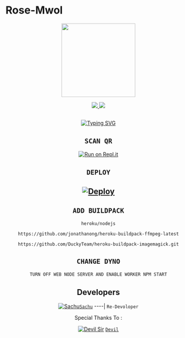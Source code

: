 # Rose-Mwol

<div align="center">
  <img border-radius: 15px src="https://i.imgur.com/ku3AeLc.jpg" width="200" height="200"/>

<p align="center">
  <a href="https://instagram.com/sachu.modder"><img src="https://img.shields.io/badge/Instagram-E4405F?style=for-the-badge&logo=instagram&logoColor=white"/> 
  <a href="https://wa.me/919744933034"><img src="https://img.shields.io/badge/WhatsApp-25D366?style=for-the-badge&logo=whatsapp&logoColor=white" />
</p>

## <!-- Typing SVG -->
<p align="center">
        <img
        src="https://readme-typing-svg.herokuapp.com?size=30&width=800&lines=Rose+Mwol+Is+A+Modified+Version+Of....;Wizard-Sir+By+Ajmal+Achu..............;We+Have+Cloned+The+Project+And+Added.......;Some+More+Things........"
            alt="Typing SVG"
        />
    </a>
</p>
  
## `SCAN QR`

[![Run on Repl.it](https://repl.it/badge/github/quiec/whatsAlfa)](https://replit.com/@Sachu-Settan/Rose-Mwol-Qr-test)

## `DEPLOY`

[![Deploy](https://www.herokucdn.com/deploy/button.svg)](https://heroku.com/deploy?template=https://github.com/Sachu-Settan/Rose-Mwol) 
----------


## `ADD BUILDPACK`

```
heroku/nodejs
```
```
https://github.com/jonathanong/heroku-buildpack-ffmpeg-latest
```
```
https://github.com/DuckyTeam/heroku-buildpack-imagemagick.git
```

## `CHANGE DYNO`

`TURN OFF WEB NODE SERVER AND ENABLE WORKER NPM START`

## Developers
  <div align="center">
  
  [![Sachu](https://telegra.ph/file/c6581a99933c5776d65d0.jpg)](https://github.com/Sachu-Settan/)[`Sachu`](https://github.com/Sachu)
----|
   `Re-Devoloper`
    
Special Thanks To :
    
  [![Devil Sir](https://telegra.ph/file/1c92f60104b8122667b37.jpg)](https://github.com/D-3-V-1-L/)
    [`Devil`](https://github.com/D-3-V-1-L/)
    
  </div>
